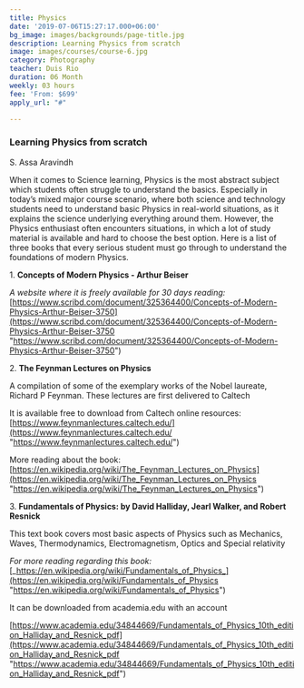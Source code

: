 ```yaml
---
title: Physics
date: '2019-07-06T15:27:17.000+06:00'
bg_image: images/backgrounds/page-title.jpg
description: Learning Physics from scratch
image: images/courses/course-6.jpg
category: Photography
teacher: Duis Rio
duration: 06 Month
weekly: 03 hours
fee: 'From: $699'
apply_url: "#"

---
```

### Learning Physics from scratch

S. Assa Aravindh

When it comes to Science learning, Physics is the most abstract subject which students often struggle to understand the basics. Especially in today’s mixed major course scenario, where both science and technology students need to understand basic Physics in real-world situations, as it explains the science underlying everything around them. However, the Physics enthusiast often encounters situations, in which a lot of study material is available and hard to choose the best option. Here is a list of three books that every serious student must go through to understand the foundations of modern Physics.

1\. **Concepts of Modern Physics - Arthur Beiser**

_A website where it is freely available for 30 days reading:_ [https://www.scribd.com/document/325364400/Concepts-of-Modern-Physics-Arthur-Beiser-3750](https://www.scribd.com/document/325364400/Concepts-of-Modern-Physics-Arthur-Beiser-3750 "https://www.scribd.com/document/325364400/Concepts-of-Modern-Physics-Arthur-Beiser-3750")

2\. **The Feynman Lectures on Physics**

A compilation of some of the exemplary works of the Nobel laureate, Richard P Feynman. These lectures are first delivered to Caltech

It is available free to download from Caltech online resources: [https://www.feynmanlectures.caltech.edu/](https://www.feynmanlectures.caltech.edu/ "https://www.feynmanlectures.caltech.edu/")

More reading about the book: [https://en.wikipedia.org/wiki/The_Feynman_Lectures_on_Physics](https://en.wikipedia.org/wiki/The_Feynman_Lectures_on_Physics "https://en.wikipedia.org/wiki/The_Feynman_Lectures_on_Physics")

3\. **Fundamentals of Physics: by David Halliday, Jearl Walker, and Robert Resnick**

This text book covers most basic aspects of Physics such as Mechanics, Waves, Thermodynamics, Electromagnetism, Optics and Special relativity

_For more reading regarding this book:_ [_https://en.wikipedia.org/wiki/Fundamentals_of_Physics_](https://en.wikipedia.org/wiki/Fundamentals_of_Physics "https://en.wikipedia.org/wiki/Fundamentals_of_Physics")

It can be downloaded from academia.edu with an account

[https://www.academia.edu/34844669/Fundamentals_of_Physics_10th_edition_Halliday_and_Resnick_pdf](https://www.academia.edu/34844669/Fundamentals_of_Physics_10th_edition_Halliday_and_Resnick_pdf "https://www.academia.edu/34844669/Fundamentals_of_Physics_10th_edition_Halliday_and_Resnick_pdf")